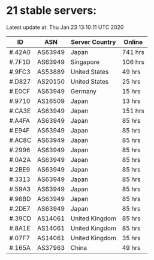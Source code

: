 # 21 stable servers:

Latest update at: Thu Jan 23 13:10:11 UTC 2020

| ID | ASN | Server Country | Online |
| -- | --- | -------------- | ------ |
| #.42A0 | AS63949 | Japan | 741 hrs |
| #.7F1D | AS63949 | Singapore | 106 hrs |
| #.9FC3 | AS53889 | United States | 49 hrs |
| #.D827 | AS20150 | United States | 25 hrs |
| #.E0CF | AS63949 | Germany | 15 hrs |
| #.9710 | AS16509 | Japan | 13 hrs |
| #.CA3E | AS63949 | Japan | 151 hrs |
| #.A4FA | AS63949 | Japan | 85 hrs |
| #.E94F | AS63949 | Japan | 85 hrs |
| #.AC8C | AS63949 | Japan | 85 hrs |
| #.2996 | AS63949 | Japan | 85 hrs |
| #.0A2A | AS63949 | Japan | 85 hrs |
| #.2BE9 | AS63949 | Japan | 85 hrs |
| #.3313 | AS63949 | Japan | 85 hrs |
| #.59A3 | AS63949 | Japan | 85 hrs |
| #.98BD | AS63949 | Japan | 85 hrs |
| #.2DE7 | AS63949 | Japan | 85 hrs |
| #.39CD | AS14061 | United Kingdom | 85 hrs |
| #.8A1E | AS14061 | United Kingdom | 85 hrs |
| #.07F7 | AS14061 | United Kingdom | 35 hrs |
| #.165A | AS37963 | China | 49 hrs |

